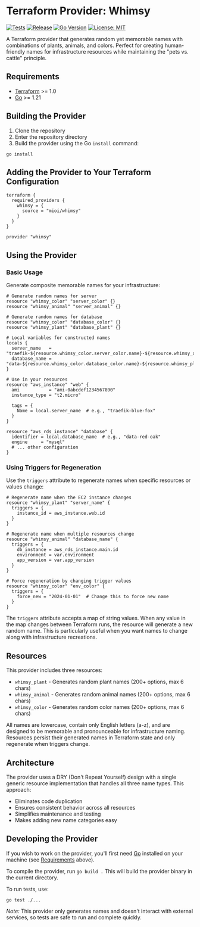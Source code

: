 # Terraform Provider: Whimsy

[![Tests](https://github.com/mioi/terraform-provider-whimsy/actions/workflows/test.yml/badge.svg)](https://github.com/mioi/terraform-provider-whimsy/actions/workflows/test.yml)
[![Release](https://img.shields.io/github/release/mioi/terraform-provider-whimsy.svg)](https://github.com/mioi/terraform-provider-whimsy/releases)
[![Go Version](https://img.shields.io/badge/go-1.21+-blue.svg)](https://golang.org)
[![License: MIT](https://img.shields.io/badge/License-MIT-yellow.svg)](https://opensource.org/licenses/MIT)

A Terraform provider that generates random yet memorable names with combinations of plants, animals, and colors. Perfect for creating human-friendly names for infrastructure resources while maintaining the "pets vs. cattle" principle.

## Requirements

- [Terraform](https://www.terraform.io/downloads.html) >= 1.0
- [Go](https://golang.org/doc/install) >= 1.21

## Building the Provider

1. Clone the repository
2. Enter the repository directory
3. Build the provider using the Go `install` command:

```shell
go install
```

## Adding the Provider to Your Terraform Configuration

```hcl
terraform {
  required_providers {
    whimsy = {
      source = "mioi/whimsy"
    }
  }
}

provider "whimsy"
```

## Using the Provider

### Basic Usage

Generate composite memorable names for your infrastructure:

```hcl
# Generate random names for server
resource "whimsy_color" "server_color" {}
resource "whimsy_animal" "server_animal" {}

# Generate random names for database
resource "whimsy_color" "database_color" {}
resource "whimsy_plant" "database_plant" {}

# Local variables for constructed names
locals {
  server_name   = "traefik-${resource.whimsy_color.server_color.name}-${resource.whimsy_animal.server_animal.name}"
  database_name = "data-${resource.whimsy_color.database_color.name}-${resource.whimsy_plant.database_plant.name}"
}

# Use in your resources
resource "aws_instance" "web" {
  ami           = "ami-0abcdef1234567890"
  instance_type = "t2.micro"
  
  tags = {
    Name = local.server_name  # e.g., "traefik-blue-fox"
  }
}

resource "aws_rds_instance" "database" {
  identifier = local.database_name  # e.g., "data-red-oak"
  engine     = "mysql"
  # ... other configuration
}
```

### Using Triggers for Regeneration

Use the `triggers` attribute to regenerate names when specific resources or values change:

```hcl
# Regenerate name when the EC2 instance changes
resource "whimsy_plant" "server_name" {
  triggers = {
    instance_id = aws_instance.web.id
  }
}

# Regenerate name when multiple resources change
resource "whimsy_animal" "database_name" {
  triggers = {
    db_instance = aws_rds_instance.main.id
    environment = var.environment
    app_version = var.app_version
  }
}

# Force regeneration by changing trigger values
resource "whimsy_color" "env_color" {
  triggers = {
    force_new = "2024-01-01"  # Change this to force new name
  }
}
```

The `triggers` attribute accepts a map of string values. When any value in the map changes between Terraform runs, the resource will generate a new random name. This is particularly useful when you want names to change along with infrastructure recreations.

## Resources

This provider includes three resources:

- `whimsy_plant` - Generates random plant names (200+ options, max 6 chars)
- `whimsy_animal` - Generates random animal names (200+ options, max 6 chars)  
- `whimsy_color` - Generates random color names (200+ options, max 6 chars)

All names are lowercase, contain only English letters (a-z), and are designed to be memorable and pronounceable for infrastructure naming. Resources persist their generated names in Terraform state and only regenerate when triggers change.

## Architecture

The provider uses a DRY (Don't Repeat Yourself) design with a single generic resource implementation that handles all three name types. This approach:

- Eliminates code duplication
- Ensures consistent behavior across all resources
- Simplifies maintenance and testing
- Makes adding new name categories easy

## Developing the Provider

If you wish to work on the provider, you'll first need [Go](http://www.golang.org) installed on your machine (see [Requirements](#requirements) above).

To compile the provider, run `go build .` This will build the provider binary in the current directory.

To run tests, use:

```shell
go test ./...
```

*Note:* This provider only generates names and doesn't interact with external services, so tests are safe to run and complete quickly.